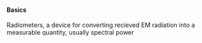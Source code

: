 #### Basics
Radiometers, a device for converting recieved EM radiation into a measurable quantity, usually spectral power